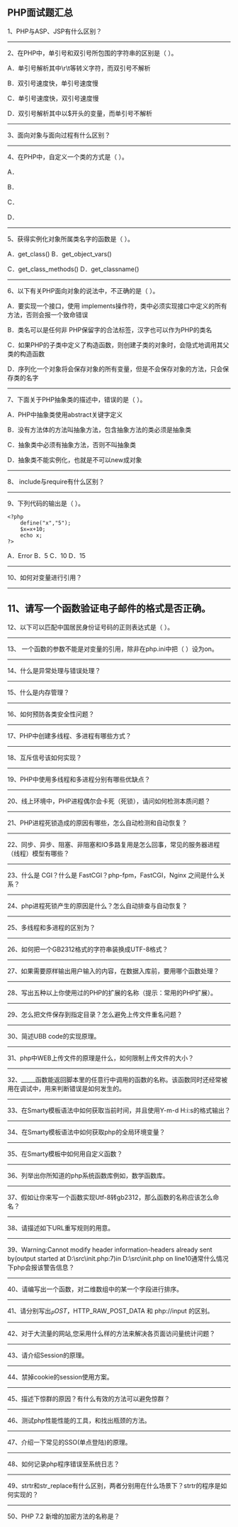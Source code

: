 ## PHP面试题汇总

1、PHP与ASP、JSP有什么区别？

---

2、在PHP中，单引号和双引号所包围的字符串的区别是（    ）。

A．单引号解析其中\r\t等转义字符，而双引号不解析		

B．双引号速度快，单引号速度慢

C．单引号速度快，双引号速度慢					

D．双引号解析其中以$开头的变量，而单引号不解析

---


3、面向对象与面向过程有什么区别？


---

4、在PHP中，自定义一个类的方式是（    ）。

A．<?php default class Class_Name(){ //...... } ?>	

B．<?php class Class_Name{ //......} ?>

C．<?php public function Class_Name(){//......}?>	

D．<?php function Class_Name{//......}?>

---


5、获得实例化对象所属类名字的函数是（    ）。

A．get_class()							B．get_object_vars()

C．get_class_methods()					D．get_classname()

---


6、以下有关PHP面向对象的说法中，不正确的是（    ）。

A．要实现一个接口，使用 implements操作符，类中必须实现接口中定义的所有方法，否则会报一个致命错误

B．类名可以是任何非 PHP保留字的合法标签，汉字也可以作为PHP的类名

C．如果PHP的子类中定义了构造函数，则创建子类的对象时，会隐式地调用其父类的构造函数

D．序列化一个对象将会保存对象的所有变量，但是不会保存对象的方法，只会保存类的名字

---

7、下面关于PHP抽象类的描述中，错误的是（    ）。

A．PHP中抽象类使用abstract关键字定义

B．没有方法体的方法叫抽象方法，包含抽象方法的类必须是抽象类

C．抽象类中必须有抽象方法，否则不叫抽象类

D．抽象类不能实例化，也就是不可以new成对象

---


8、 include与require有什么区别？


---

9、下列代码的输出是（    ）。

```
<?php
    define("x","5"); 
    $x=x+10; 
    echo x; 
?>
```


A．Error				B．5			C．10			D．15

---


10、如何对变量进行引用？

---


11、请写一个函数验证电子邮件的格式是否正确。
---

12、以下可以匹配中国居民身份证号码的正则表达式是（    ）。

---

13、 一个函数的参数不能是对变量的引用，除非在php.ini中把（    ）设为on。

---

14、什么是异常处理与错误处理？

---

15、什么是内存管理？

---

16、如何预防各类安全性问题？

---

17、PHP中创建多线程、多进程有哪些方式？

---

18、互斥信号该如何实现？

---

19、PHP中使用多线程和多进程分别有哪些优缺点？

---

20、线上环境中，PHP进程偶尔会卡死（死锁），请问如何检测本质问题？

---

21、PHP进程死锁造成的原因有哪些，怎么自动检测和自动恢复？

---

22、同步、异步、阻塞、非阻塞和IO多路复用是怎么回事，常见的服务器进程（线程）模型有哪些？

---

23、什么是 CGI？什么是 FastCGI？php-fpm，FastCGI，Nginx 之间是什么关系？

---

24、php进程死锁产生的原因是什么？怎么自动排查与自动恢复？

---

25、多线程和多进程的区别为？

---

26、如何把一个GB2312格式的字符串装换成UTF-8格式？

---

27、如果需要原样输出用户输入的内容，在数据入库前，要用哪个函数处理？

---

28、写出五种以上你使用过的PHP的扩展的名称（提示：常用的PHP扩展）。

---

29、怎么把文件保存到指定目录？怎么避免上传文件重名问题？

---

30、简述UBB code的实现原理。

---

31、php中WEB上传文件的原理是什么，如何限制上传文件的大小？

---

32、_____函数能返回脚本里的任意行中调用的函数的名称。该函数同时还经常被用在调试中，用来判断错误是如何发生的。

---

33、在Smarty模板语法中如何获取当前时间，并且使用Y-m-d H:i:s的格式输出？

---

34、在Smarty模板语法中如何获取php的全局环境变量？

---

35、在Smarty模板中如何用自定义函数？

---

36、列举出你所知道的php系统函数库例如，数学函数库。

---

37、假如让你来写一个函数实现Utf-8转gb2312，那么函数的名称应该怎么命名？

---

38、请描述如下URL重写规则的用意。

---

39、Warning:Cannot modify header information-headers already sent by(output started at D:\src\init.php:7)in D:\src\init.php on line10通常什么情况下php会报该警告信息？

---

40、请编写出一个函数，对二维数组中的某一个字段进行排序。

---

41、请分别写出$_POST，$HTTP_RAW_POST_DATA 和 php://input 的区别。

---

42、对于大流量的网站,您采用什么样的方法来解决各页面访问量统计问题？

---


43、请介绍Session的原理。

---


44、禁掉cookie的session使用方案。

---

45、描述下惊群的原因？有什么有效的方法可以避免惊群？

---

46、测试php性能性能的工具，和找出瓶颈的方法。

---

47、介绍一下常见的SSO(单点登陆)的原理。

---

48、如何记录php程序错误至系统日志？

---

49、strtr和str_replace有什么区别，两者分别用在什么场景下？strtr的程序是如何实现的？

---

50、PHP 7.2 新增的加密方法的名称是？